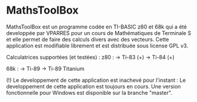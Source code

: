 MathsToolBox
============

MathsToolBox est un programme codée en TI-BASIC z80 et 68k qui a été developpée par VPARRES pour un cours
de Mathématiques de Terminale S et elle permet de faire des calculs divers avec des vecteurs. Cette application est
modifiable librement et est distribuée sous license GPL v3.

Calculatrices supportées (et testées) :
z80 :
-> Ti-83 (+)
-> Ti-84 (+)

68k :
-> Ti-89
-> Ti-89 Titanium

(!) Le developpement de cette application est inachevé pour l'instant : Le developpement de cette application est toujours en cours. Une version fonctionnelle pour Windows est disponible
sur la branche "master".
